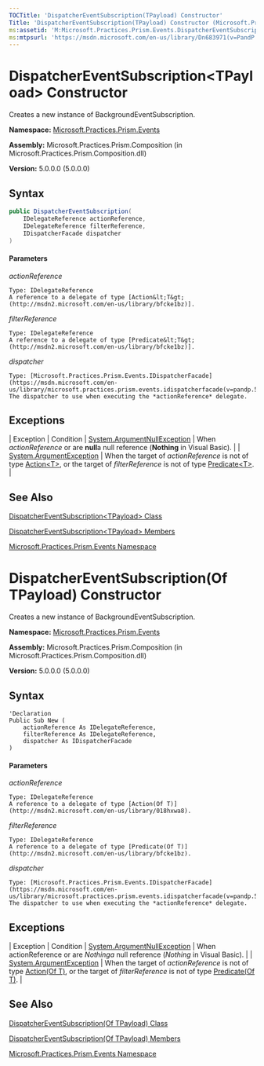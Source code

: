 ```yaml
---
TOCTitle: 'DispatcherEventSubscription(TPayload) Constructor'
Title: 'DispatcherEventSubscription(TPayload) Constructor (Microsoft.Practices.Prism.Events)'
ms:assetid: 'M:Microsoft.Practices.Prism.Events.DispatcherEventSubscription\`1.\#ctor(Microsoft.Practices.Prism.PubSubEvents.IDelegateReference,Microsoft.Practices.Prism.PubSubEvents.IDelegateReference,Microsoft.Practices.Prism.Events.IDispatcherFacade)'
ms:mtpsurl: 'https://msdn.microsoft.com/en-us/library/Dn683971(v=PandP.50)'
---
```


# DispatcherEventSubscription&lt;TPayload&gt; Constructor

Creates a new instance of BackgroundEventSubscription.

**Namespace:** [Microsoft.Practices.Prism.Events](https://msdn.microsoft.com/en-us/library/microsoft.practices.prism.events(v=pandp.50))

**Assembly:** Microsoft.Practices.Prism.Composition (in Microsoft.Practices.Prism.Composition.dll)

**Version:** 5.0.0.0 (5.0.0.0)

## Syntax

```C#
public DispatcherEventSubscription(
	IDelegateReference actionReference,
	IDelegateReference filterReference,
	IDispatcherFacade dispatcher
)
```

#### Parameters

*actionReference*

    Type: IDelegateReference
    A reference to a delegate of type [Action&lt;T&gt;(http://msdn2.microsoft.com/en-us/library/bfcke1bz)].

*filterReference*

    Type: IDelegateReference
    A reference to a delegate of type [Predicate&lt;T&gt;(http://msdn2.microsoft.com/en-us/library/bfcke1bz)].

*dispatcher*

    Type: [Microsoft.Practices.Prism.Events.IDispatcherFacade](https://msdn.microsoft.com/en-us/library/microsoft.practices.prism.events.idispatcherfacade(v=pandp.50))
    The dispatcher to use when executing the *actionReference* delegate.

## Exceptions

| Exception | Condition                                                                                                                              | [System.ArgumentNullException](http://msdn2.microsoft.com/en-us/library/27426hcy) | When *actionReference* or are **null**a null reference (**Nothing** in Visual Basic).                                                                                                                                                           |
| [System.ArgumentException](http://msdn2.microsoft.com/en-us/library/3w1b3114) | When the target of *actionReference* is not of type [Action&lt;T&gt;](http://msdn2.microsoft.com/en-us/library/018hxwa8), or the target of *filterReference* is not of type [Predicate&lt;T&gt;](http://msdn2.microsoft.com/en-us/library/bfcke1bz). |

## See Also

[DispatcherEventSubscription&lt;TPayload&gt; Class](https://msdn.microsoft.com/en-us/library/gg431416(v=pandp.50))

[DispatcherEventSubscription&lt;TPayload&gt; Members](https://msdn.microsoft.com/en-us/library/gg430769(v=pandp.50))

[Microsoft.Practices.Prism.Events Namespace](https://msdn.microsoft.com/en-us/library/microsoft.practices.prism.events(v=pandp.50))

# DispatcherEventSubscription(Of TPayload) Constructor

Creates a new instance of BackgroundEventSubscription.

**Namespace:** [Microsoft.Practices.Prism.Events](https://msdn.microsoft.com/en-us/library/microsoft.practices.prism.events(v=pandp.50))

**Assembly:** Microsoft.Practices.Prism.Composition (in Microsoft.Practices.Prism.Composition.dll)

**Version:** 5.0.0.0 (5.0.0.0)

## Syntax

```VB
'Declaration
Public Sub New ( 
	actionReference As IDelegateReference,
	filterReference As IDelegateReference,
	dispatcher As IDispatcherFacade
)
```

#### Parameters

*actionReference*

    Type: IDelegateReference
    A reference to a delegate of type [Action(Of T)](http://msdn2.microsoft.com/en-us/library/018hxwa8).

*filterReference*

    Type: IDelegateReference
    A reference to a delegate of type [Predicate(Of T)](http://msdn2.microsoft.com/en-us/library/bfcke1bz).

*dispatcher*

    Type: [Microsoft.Practices.Prism.Events.IDispatcherFacade](https://msdn.microsoft.com/en-us/library/microsoft.practices.prism.events.idispatcherfacade(v=pandp.50))
    The dispatcher to use when executing the *actionReference* delegate.

## Exceptions

| Exception | Condition                                                                                                                              | [System.ArgumentNullException](http://msdn2.microsoft.com/en-us/library/27426hcy) | When actionReference or are *Nothinga* null reference (*Nothing* in Visual Basic).
                                 |
| [System.ArgumentException](http://msdn2.microsoft.com/en-us/library/3w1b3114) | When the target of *actionReference* is not of type [Action(Of T)](http://msdn2.microsoft.com/en-us/library/018hxwa8), or the target of *filterReference* is not of type [Predicate(Of T)](http://msdn2.microsoft.com/en-us/library/bfcke1bz). |

## See Also

[DispatcherEventSubscription(Of TPayload) Class](https://msdn.microsoft.com/en-us/library/gg431416(v=pandp.50))

[DispatcherEventSubscription(Of TPayload) Members](https://msdn.microsoft.com/en-us/library/gg430769(v=pandp.50))

[Microsoft.Practices.Prism.Events Namespace](https://msdn.microsoft.com/en-us/library/microsoft.practices.prism.events(v=pandp.50))